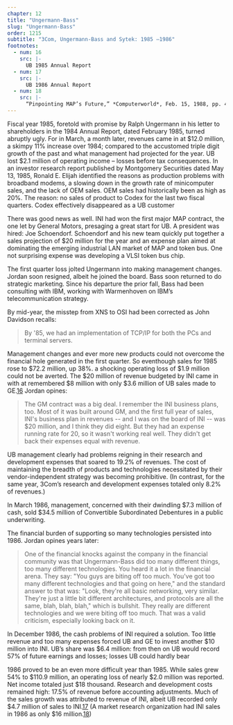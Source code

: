 ```yaml
---
chapter: 12
title: "Ungermann-Bass"
slug: "Ungermann-Bass"
order: 1215
subtitle: "3Com, Ungermann-Bass and Sytek: 1985 –1986"
footnotes:
  - num: 16
    src: |-
      UB 1985 Annual Report 
  - num: 17
    src: |-
      UB 1986 Annual Report
  - num: 18
    src: |-
      “Pinpointing MAP’s Future,” *Computerworld*, Feb. 15, 1988, pp. 47 and 54
---
```


Fiscal year 1985, foretold with promise by Ralph Ungermann in his letter to shareholders in the 1984 Annual Report, dated February 1985, turned abruptly ugly. For in March, a month later, revenues came in at $12.0 million, a skimpy 11% increase over 1984; compared to the accustomed triple digit growth of the past and what management had projected for the year. UB lost $2.1 million of operating income – losses before tax consequences. In an investor research report published by Montgomery Securities dated May 13, 1985, Ronald E. Elijah identified the reasons as production problems with broadband modems, a slowing down in the growth rate of minicomputer sales, and the lack of OEM sales. OEM sales had historically been as high as 20%. The reason: no sales of product to Codex for the last two fiscal quarters. Codex effectively disappeared as a UB customer

There was good news as well. INI had won the first major MAP contract, the one let by General Motors, presaging a great start for UB. A president was hired: Joe Schoendorf. Schoendorf and his new team quickly put together a sales projection of $20 million for the year and an expense plan aimed at dominating the emerging industrial LAN market of MAP and token bus. One not surprising expense was developing a VLSI token bus chip.

The first quarter loss jolted Ungermann into making management changes. Jordan soon resigned, albeit he joined the board. Bass soon returned to do strategic marketing. Since his departure the prior fall, Bass had been consulting with IBM, working with Warmenhoven on IBM’s telecommunication strategy.

By mid-year, the misstep from XNS to OSI had been corrected as John Davidson recalls:

>By '85, we had an implementation of TCP/IP for both the PCs and terminal servers.

Management changes and ever more new products could not overcome the financial hole generated in the first quarter. So eventhough sales for 1985 rose to $72.2 million, up 38%. a shocking operating loss of $1.9 million could not be averted. The $20 million of revenue budgeted by INI came in with at remembered $8 million with only $3.6 million of UB sales made to GE.<a name="fnloc16" href="#fn16">16</a> Jordan opines:

>The GM contract was a big deal. I remember the INI business plans, too. Most of it was built around GM, and the first full year of sales, INI's business plan in revenues -- and I was on the board of INI -- was $20 million, and I think they did eight. But they had an expense running rate for 20, so it wasn't working real well. They didn't get back their expenses equal with revenue.

UB management clearly had problems reigning in their research and development expenses that soared to 19.2% of revenues. The cost of maintaining the breadth of products and technologies necessitated by their vendor-independent strategy was becoming prohibitive. (In contrast, for the same year, 3Com’s research and development expenses totaled only 8.2% of revenues.)

In March 1986, management, concerned with their dwindling $7.3 million of cash, sold $34.5 million of Convertible Subordinated Debentures in a public underwriting.

The financial burden of supporting so many technologies persisted into 1986. Jordan opines years later:

>One of the financial knocks against the company in the financial community was that Ungermann-Bass did too many different things, too many different technologies. You heard it a lot in the financial arena. They say: "You guys are biting off too much. You've got too many different technologies and that going on here," and the standard answer to that was: "Look, they're all basic networking, very similar. They're just a little bit different architectures, and protocols are all the same, blah, blah, blah," which is bullshit. They really are different technologies and we were biting off too much. That was a valid criticism, especially looking back on it.

In December 1986, the cash problems of INI required a solution. Too little revenue and too many expenses forced UB and GE to invest another $10 million into INI. UB’s share was $6.4 million: from then on UB would record 57% of future earnings and losses; losses UB could hardly bear

1986 proved to be an even more difficult year than 1985. While sales grew 54% to $110.9 million, an operating loss of nearly $2.0 million was reported. Net income totaled just $18 thousand.  Research and development costs remained high: 17.5% of revenue before accounting adjustments. Much of the sales growth was attributed to revenue of INI, albeit UB recorded only $4.7 million of sales to INI.<a name="fnloc17" href="#fn17">17</a> (A market research organization had INI sales in 1986 as only $16 million.<a name="fnloc18" href="#fn18">18</a>)
